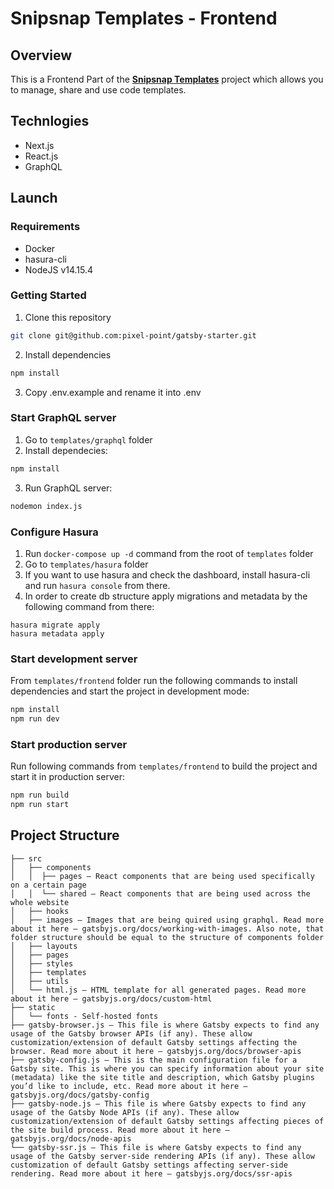 # Snipsnap Templates - Frontend 
## Overview
This is a Frontend Part of the [**Snipsnap Templates**](https://templates.snipsnap.dev/) project which allows you to manage, share and use code templates. 

## Technlogies
- Next.js
- React.js
- GraphQL

## Launch
### Requirements

- Docker
- hasura-cli
- NodeJS v14.15.4

### Getting Started
1. Clone this repository

```bash
git clone git@github.com:pixel-point/gatsby-starter.git
```

2. Install dependencies

```bash
npm install
```

3. Copy .env.example and rename it into .env

### Start GraphQL server
1. Go to `templates/graphql` folder
2. Install dependecies: 
```bash
npm install
```
3. Run GraphQL server: 
```bash
nodemon index.js
```

### Configure Hasura

1. Run `docker-compose up -d` command from the root of `templates` folder
2. Go to `templates/hasura` folder
3. If you want to use hasura and check the dashboard, install hasura-cli and run `hasura console` from there.
4. In order to create db structure apply migrations and metadata by the following command from there:

```
hasura migrate apply
hasura metadata apply
```

### Start development server
From `templates/frontend` folder run the following commands to install dependencies and start the project in development mode: 

```bash
npm install
npm run dev
```

### Start production server
Run following commands from `templates/frontend` to build the project and start it in production server:
```bash
npm run build
npm run start
```



## Project Structure
```text
├── src
│   ├── components
│   │  ├── pages — React components that are being used specifically on a certain page
│   │  └── shared — React components that are being used across the whole website
│   ├── hooks
│   ├── images — Images that are being quired using graphql. Read more about it here — gatsbyjs.org/docs/working-with-images. Also note, that folder structure should be equal to the structure of components folder
│   ├── layouts
│   ├── pages
│   ├── styles
│   ├── templates
│   ├── utils
│   └── html.js — HTML template for all generated pages. Read more about it here — gatsbyjs.org/docs/custom-html
├── static
│   └── fonts - Self-hosted fonts
├── gatsby-browser.js — This file is where Gatsby expects to find any usage of the Gatsby browser APIs (if any). These allow customization/extension of default Gatsby settings affecting the browser. Read more about it here — gatsbyjs.org/docs/browser-apis
├── gatsby-config.js — This is the main configuration file for a Gatsby site. This is where you can specify information about your site (metadata) like the site title and description, which Gatsby plugins you’d like to include, etc. Read more about it here — gatsbyjs.org/docs/gatsby-config
├── gatsby-node.js — This file is where Gatsby expects to find any usage of the Gatsby Node APIs (if any). These allow customization/extension of default Gatsby settings affecting pieces of the site build process. Read more about it here — gatsbyjs.org/docs/node-apis
└── gatsby-ssr.js — This file is where Gatsby expects to find any usage of the Gatsby server-side rendering APIs (if any). These allow customization of default Gatsby settings affecting server-side rendering. Read more about it here — gatsbyjs.org/docs/ssr-apis
```
